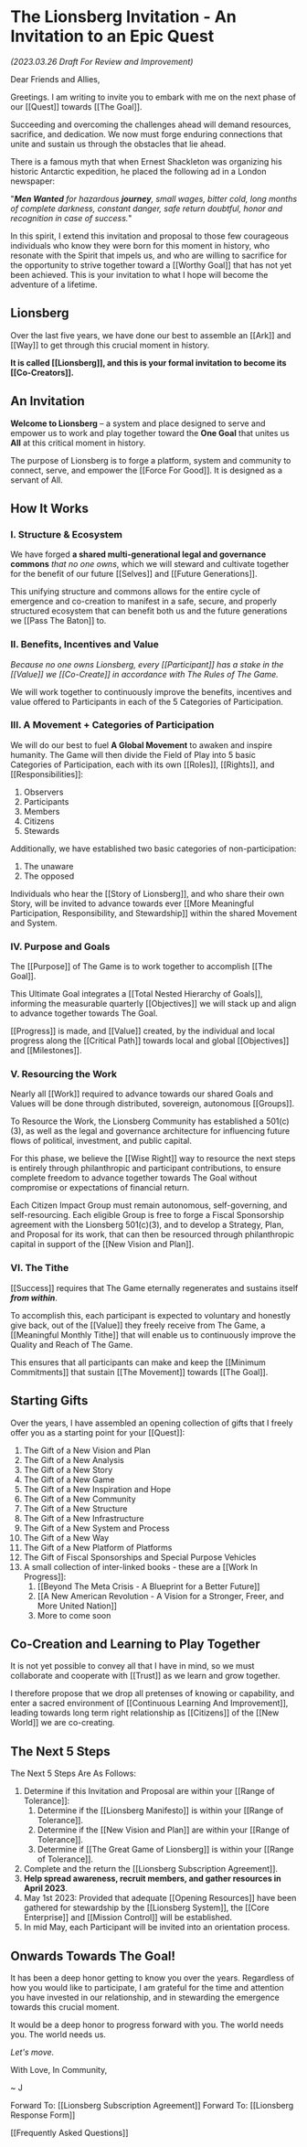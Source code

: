 # The Lionsberg Invitation - An Invitation to an Epic Quest 

_(2023.03.26 Draft For Review and Improvement)_

Dear Friends and Allies, 

Greetings. I am writing to invite you to embark with me on the next phase of our [[Quest]] towards [[The Goal]]. 

Succeeding and overcoming the challenges ahead will demand resources, sacrifice, and dedication. We now must forge enduring connections that unite and sustain us through the obstacles that lie ahead.

There is a famous myth that when Ernest Shackleton was organizing his historic Antarctic expedition, he placed the following ad in a London newspaper:

"_**Men Wanted** for hazardous **journey**, small wages, bitter cold, long months of complete darkness, constant danger, safe return doubtful, honor and recognition in case of success._"  

In this spirit, I extend this invitation and proposal to those few courageous individuals who know they were born for this moment in history, who resonate with the Spirit that impels us, and who are willing to sacrifice for the opportunity to strive together toward a [[Worthy Goal]] that has not yet been achieved. This is your invitation to what I hope will become the adventure of a lifetime.

## Lionsberg 

Over the last five years, we have done our best to assemble an [[Ark]] and [[Way]] to get through this crucial moment in history. 

**It is called [[Lionsberg]], and this is your formal invitation to become its [[Co-Creators]].** 

## An Invitation 

**Welcome to Lionsberg** – a system and place designed to serve and empower us to work and play together toward the **One Goal** that unites us **All** at this critical moment in history.

The purpose of Lionsberg is to forge a platform, system and community to connect, serve, and empower the [[Force For Good]]. It is designed as a servant of All. 

## How It Works 

### I. Structure & Ecosystem

We have forged **a shared multi-generational legal and governance commons** *that no one owns*, which we will steward and cultivate together for the benefit of our future [[Selves]] and [[Future Generations]]. 

This unifying structure and commons allows for the entire cycle of emergence and co-creation to manifest in a safe, secure, and properly structured ecosystem that can benefit both us and the future generations we [[Pass The Baton]] to. 

### II. Benefits, Incentives and Value

*Because no one owns Lionsberg, every [[Participant]] has a stake in the [[Value]] we [[Co-Create]] in accordance with The Rules of The Game.* 

We will work together to continuously improve the benefits, incentives and value offered to Participants in each of the 5 Categories of Participation. 

### III. A Movement + Categories of Participation

We will do our best to fuel **A Global Movement** to awaken and inspire humanity. The Game will then divide the Field of Play into 5 basic Categories of Participation, each with its own [[Roles]], [[Rights]], and [[Responsibilities]]: 

1. Observers  
2. Participants  
3. Members  
4. Citizens  
5. Stewards  

Additionally, we have established two basic categories of non-participation: 

1. The unaware  
2. The opposed  

Individuals who hear the [[Story of Lionsberg]], and who share their own Story, will be invited to advance towards ever [[More Meaningful Participation, Responsibility, and Stewardship]] within the shared Movement and System. 

### IV. Purpose and Goals 

The [[Purpose]] of The Game is to work together to accomplish [[The Goal]]. 

This Ultimate Goal integrates a [[Total Nested Hierarchy of Goals]], informing the measurable quarterly [[Objectives]] we will stack up and align to advance together towards The Goal. 

[[Progress]] is made, and [[Value]] created, by the individual and local progress along the [[Critical Path]] towards local and global [[Objectives]] and [[Milestones]]. 

### V. Resourcing the Work

Nearly all [[Work]] required to advance towards our shared Goals and Values will be done through distributed, sovereign, autonomous [[Groups]].

To Resource the Work, the Lionsberg Community has established a 501(c)(3), as well as the legal and governance architecture for influencing future flows of political, investment, and public capital. 

For this phase, we believe the [[Wise Right]] way to resource the next steps is entirely through philanthropic and participant contributions, to ensure complete freedom to advance together towards The Goal without compromise or expectations of financial return. 

Each Citizen Impact Group must remain autonomous, self-governing, and self-resourcing. Each eligible Group is free to forge a Fiscal Sponsorship agreement with the Lionsberg 501(c)(3), and to develop a Strategy, Plan, and Proposal for its work, that can then be resourced through philanthropic capital in support of the [[New Vision and Plan]]. 

### VI. The Tithe 

[[Success]] requires that The Game eternally regenerates and sustains itself ***from within***.

To accomplish this, each participant is expected to voluntary and honestly give back, out of the [[Value]] they freely receive from The Game, a [[Meaningful Monthly Tithe]] that will enable us to continuously improve the Quality and Reach of The Game. 

This ensures that all participants can make and keep the [[Minimum Commitments]] that sustain [[The Movement]] towards [[The Goal]]. 

## Starting Gifts 

Over the years, I have assembled an opening collection of gifts that I freely offer you as a starting point for your [[Quest]]: 

1. The Gift of a New Vision and Plan    
2. The Gift of a New Analysis  
3. The Gift of a New Story  
4. The Gift of a New Game   
5. The Gift of a New Inspiration and Hope  
6. The Gift of a New Community  
7. The Gift of a New Structure  
8. The Gift of a New Infrastructure  
9. The Gift of a New System and Process  
10. The Gift of a New Way  
11. The Gift of a New Platform of Platforms 
12. The Gift of Fiscal Sponsorships and Special Purpose Vehicles 
13. A small collection of inter-linked books - these are a [[Work In Progress]]: 
	1. [[Beyond The Meta Crisis - A Blueprint for a Better Future]]  
	2. [[A New American Revolution - A Vision for a Stronger, Freer, and More United Nation]]  
	3. More to come soon 


## Co-Creation and Learning to Play Together
 
It is not yet possible to convey all that I have in mind, so we must collaborate and cooperate with [[Trust]] as we learn and grow together. 

I therefore propose that we drop all pretenses of knowing or capability, and enter a sacred environment of [[Continuous Learning And Improvement]], leading towards long term right relationship as [[Citizens]] of the [[New World]] we are co-creating. 

## The Next 5 Steps 

The Next 5 Steps Are As Follows: 

1. Determine if this Invitation and Proposal are within your [[Range of Tolerance]]:   
	1. Determine if the [[Lionsberg Manifesto]] is within your [[Range of Tolerance]].   
	2. Determine if the [[New Vision and Plan]] are within your [[Range of Tolerance]].  
	3. Determine if [[The Great Game of Lionsberg]] is within your [[Range of Tolerance]].    
2. Complete and the return the [[Lionsberg Subscription Agreement]].  
3. **Help spread awareness, recruit members, and gather resources in April 2023**. 
4. May 1st 2023: Provided that adequate [[Opening Resources]] have been gathered for stewardship by the [[Lionsberg System]], the [[Core Enterprise]] and [[Mission Control]] will be established. 
5. In mid May, each Participant will be invited into an orientation process. 

## Onwards Towards The Goal! 

It has been a deep honor getting to know you over the years. Regardless of how you would like to participate, I am grateful for the time and attention you have invested in our relationship, and in stewarding the emergence towards this crucial moment. 

It would be a deep honor to progress forward with you. The world needs you. The world needs us. 

*Let's move.* 

With Love, In Community, 

~ J 


Forward To: [[Lionsberg Subscription Agreement]] 
Forward To: [[Lionsberg Response Form]] 

[[Frequently Asked Questions]]  

